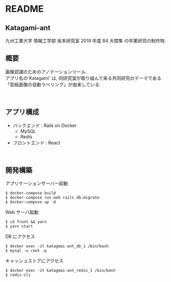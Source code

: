 # README

## Katagami-ant

九州工業大学 情報工学部 坂本研究室 2019 年度 B4 大隈隼 の卒業研究の制作物.

## 概要

画像認識のためのアノテーションツール.  
アプリ名の'Katagami' は, 同研究室が取り組んで来る共同研究のテーマである  
「型紙画像の自動ラベリング」が由来している.

<br />

## アプリ構成

- バックエンド : Rails on Docker
  - MySQL
  - Redis
- フロントエンド : React

<br />

## 開発構築

アプリケーションサーバー起動

```
$ docker-compose build
$ docker-compose run web rails db:migrate
$ docker-compose up -d
```

Web サーバ起動

```
$ cd front && yarn
$ yarn start
```

DB にアクセス

```
$ docker exec -it katagmai-ant_db_1 /bin/bash
$ mysql -u root -p
```

キャッシュストアにアクセス

```
$ docker exec -it katagmai-ant_redis_1 /bin/bash
$ redis-cli
```
